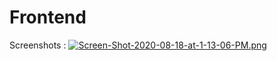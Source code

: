 # Frontend

Screenshots :
[![Screen-Shot-2020-08-18-at-1-13-06-PM.png](https://i.postimg.cc/mrTy71yp/Screen-Shot-2020-08-18-at-1-13-06-PM.png)](https://postimg.cc/dhSCY1XG)
